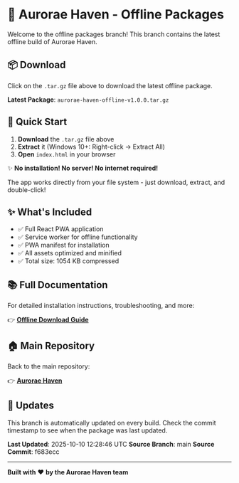 # 🌌 Aurorae Haven - Offline Packages

Welcome to the offline packages branch! This branch contains the latest offline build of Aurorae Haven.

## 📦 Download

Click on the `.tar.gz` file above to download the latest offline package.

**Latest Package**: `aurorae-haven-offline-v1.0.0.tar.gz`

## 🚀 Quick Start

1. **Download** the `.tar.gz` file above
2. **Extract** it (Windows 10+: Right-click → Extract All)
3. **Open** `index.html` in your browser

✨ **No installation! No server! No internet required!**

The app works directly from your file system - just download, extract, and double-click!

## ✨ What's Included

- ✅ Full React PWA application
- ✅ Service worker for offline functionality
- ✅ PWA manifest for installation
- ✅ All assets optimized and minified
- ✅ Total size: 1054 KB compressed

## 📚 Full Documentation

For detailed installation instructions, troubleshooting, and more:

👉 [**Offline Download Guide**](https://github.com/aurorae-haven/aurorae-haven/blob/main/docs/OFFLINE-DOWNLOAD.md)

## 🏠 Main Repository

Back to the main repository:

👉 [**Aurorae Haven**](https://github.com/aurorae-haven/aurorae-haven)

## 🔄 Updates

This branch is automatically updated on every build. Check the commit timestamp to see when the package was last updated.

**Last Updated**: 2025-10-10 12:28:46 UTC
**Source Branch**: main
**Source Commit**: f683ecc

---

**Built with** ❤️ **by the Aurorae Haven team**
